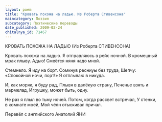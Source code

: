 ```yaml
---
layout: poem
title: "Кровать похожа на ладью. Из Роберта Стивенсона"
maincategory: Поэзия
subcategory: Поэтические переводы
date_published: 2009-02-24
chitalnya_id: 71467
---
```




КРОВАТЬ ПОХОЖА НА ЛАДЬЮ
(Из Роберта СТИВЕНСОНА)

Кровать похожа на ладью.
Я отправляюсь в рейс ночной.
В кромешный мрак плыву. Адью!
Смеётся няня надо мной.

Стемнело. Я иду на борт.
Сомкнув ресниуы без труда,
Шепчу: «Спокойной ночи, порт!»
Я отплываю в никуда.

И, как моряк, я буду рад,
Плывя в далёкую страну,
Печенье взять и мармелад,
Игрушку, может быть, одну.

Не раз я  плыл во тьму ночей.
Потом, когда рассвет встречал,
У стенки, в комнате моей,
Мой чёлн отыскивал причал.

Перевёл с английского Анатолий ЯНИ






